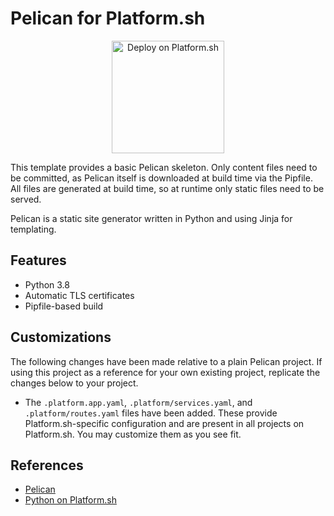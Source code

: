 # Pelican for Platform.sh

<p align="center">
<a href="https://console.platform.sh/projects/create-project?template=https://raw.githubusercontent.com/platformsh/template-builder/master/templates/pelican/.platform.template.yaml&utm_content=pelican&utm_source=github&utm_medium=button&utm_campaign=deploy_on_platform">
    <img src="https://platform.sh/images/deploy/lg-blue.svg" alt="Deploy on Platform.sh" width="180px" />
</a>
</p>

This template provides a basic Pelican skeleton.  Only content files need to be committed, as Pelican itself is downloaded at build time via the Pipfile.  All files are generated at build time, so at runtime only static files need to be served.

Pelican is a static site generator written in Python and using Jinja for templating.

## Features

* Python 3.8
* Automatic TLS certificates
* Pipfile-based build

## Customizations

The following changes have been made relative to a plain Pelican project.  If using this project as a reference for your own existing project, replicate the changes below to your project.

* The `.platform.app.yaml`, `.platform/services.yaml`, and `.platform/routes.yaml` files have been added.  These provide Platform.sh-specific configuration and are present in all projects on Platform.sh.  You may customize them as you see fit.

## References

* [Pelican](https://getpelican.com/)
* [Python on Platform.sh](https://docs.platform.sh/languages/python.html)
